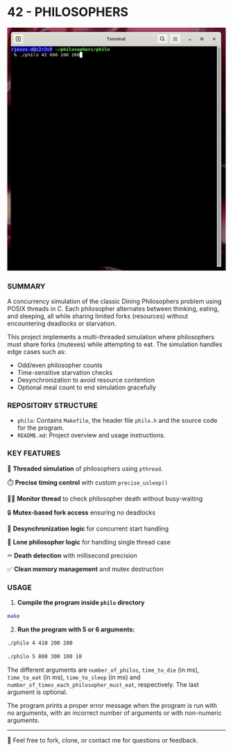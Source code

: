 # 42 - PHILOSOPHERS

<p align="center">
  <img src="https://github.com/ricvrdv/philosophers/blob/main/philo_simul.gif" alt="Dinner Simulation"
</p>

### SUMMARY

A concurrency simulation of the classic Dining Philosophers problem using POSIX threads in C. Each philosopher alternates between thinking, eating, and sleeping, all while sharing limited forks (resources) without encountering deadlocks or starvation.

This project implements a multi-threaded simulation where philosophers must share forks (mutexes) while attempting to eat. The simulation handles edge cases such as:
- Odd/even philosopher counts
- Time-sensitive starvation checks
- Desynchronization to avoid resource contention
- Optional meal count to end simulation gracefully

### REPOSITORY STRUCTURE
- `philo`: Contains `Makefile`, the header file `philo.h` and the source code for the program.
- `README.md`: Project overview and usage instructions.
  
### KEY FEATURES
🔁 **Threaded simulation** of philosophers using `pthread`.

⏱️ **Precise timing control** with custom `precise_usleep()`

🧑‍⚕️ **Monitor thread** to check philosopher death without busy-waiting

🔒 **Mutex-based fork access** ensuring no deadlocks

🍴 **Desynchronization logic** for concurrent start handling

🚫 **Lone philosopher logic** for handling single thread case

⚰️ **Death detection** with millisecond precision

✅ **Clean memory management** and mutex destruction

### USAGE
1. **Compile the program inside `philo` directory**
```bash
make
```

2. **Run the program with 5 or 6 arguments:**
```bash
./philo 4 410 200 200
```
```bash
./philo 5 800 300 100 10
```
The different arguments are `number_of_philos`, `time_to_die` (in ms), `time_to_eat` (in ms), `time_to_sleep` (in ms) and `number_of_times_each_philosopher_must_eat`, respectively. The last argument is optional.

The program prints a proper error message when the program is run with no arguments, with an incorrect number of arguments or with non-numeric arguments.

----
🐸 Feel free to fork, clone, or contact me for questions or feedback. 



